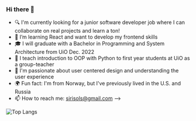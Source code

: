 ### Hi there 👋

- :mag: I'm currently looking for a junior software developer job where I can collaborate on real projects and learn a ton!
- 🌱 I’m learning React and want to develop my frontend skills
- :mortar_board: I will graduate with a Bachelor in Programming and System Architecture from UiO Dec. 2022
- :raising_hand: I teach introduction to OOP with Python to first year students at UiO as a group-teacher
- :sparkling_heart: I'm passionate about user centered design and understanding the user experience
- :earth_africa: Fun fact: I'm from Norway, but I've previously lived in the U.S. and Russia
- 📫 How to reach me: sirisols@gmail.com
-->

![Top Langs](https://github-readme-stats.vercel.app/api/top-langs/?username=SiriSollerud&layout=compact&show_icons=true&theme=radical)





